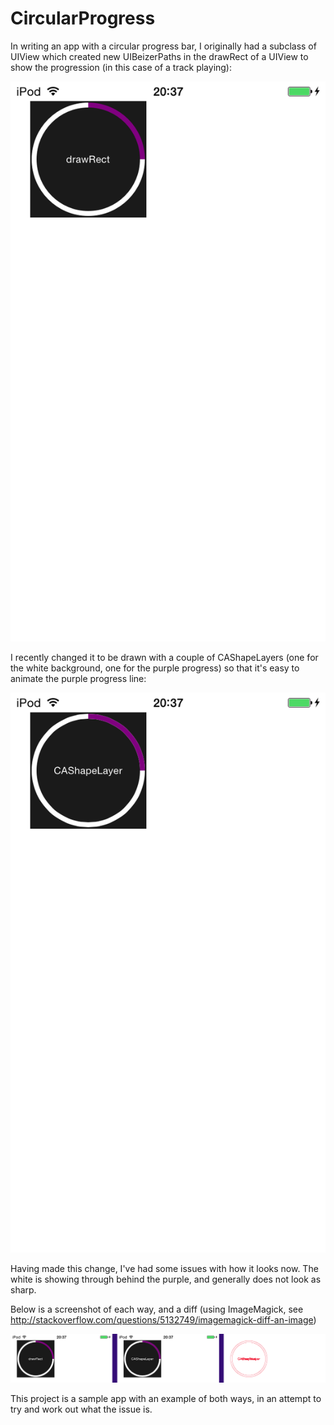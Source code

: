 CircularProgress
================

In writing an app with a circular progress bar, I originally had a subclass of UIView which created new UIBeizerPaths in the drawRect of a UIView to show the progression (in this case of a track playing):

![ScreenShot](/readmescreenshots/IMG_0039.PNG)

I recently changed it to be drawn with a couple of CAShapeLayers (one for the white background, one for the purple progress) so that it's easy to animate the purple progress line:

![ScreenShot](/readmescreenshots/IMG_0038.PNG)

Having made this change, I've had some issues with how it looks now. The white is showing through behind the purple, and generally does not look as sharp.

Below is a screenshot of each way, and a diff (using ImageMagick, see http://stackoverflow.com/questions/5132749/imagemagick-diff-an-image)

![ScreenShot](readmescreenshots/togetherdiff.PNG)


This project is a sample app with an example of both ways, in an attempt to try and work out what the issue is.

